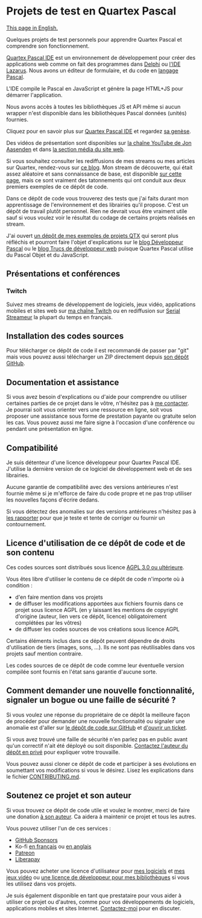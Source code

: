 # Projets de test en Quartex Pascal

[This page in English.](README.md)

Quelques projets de test personnels pour apprendre Quartex Pascal et comprendre son fonctionnement.

[Quartex Pascal IDE](https://quartexdeveloper.com) est un environnement de développement pour créer des applications web comme on fait des programmes dans  [Delphi](https://developpeur-pascal.fr/delphi.html) ou [l'IDE Lazarus](https://developpeur-pascal.fr/lazarus.html). Nous avons un éditeur de formulaire, et du code en [langage Pascal](https://developpeur-pascal.fr/pascal-objet.html).

L'IDE compile le Pascal en JavaScript et génère la page HTML+JS pour démarrer l'application.

Nous avons accès à toutes les bibliothèques JS et API même si aucun wrapper n'est disponible dans les bibliothèques Pascal données (unités) fournies.

Cliquez pour en savoir plus sur [Quartex Pascal IDE](https://quartexdeveloper.com) et regardez [sa genèse](https://jonlennartaasenden.wordpress.com/category/qtx/).

Des vidéos de présentation sont disponibles sur [la chaîne YouTube de Jon Aasenden](https://www.youtube.com/@CipherDiaz/search?query=quartex) et dans [la section média du site web](https://quartexdeveloper.com/media-and-press/).

Si vous souhaitez consulter les rediffusions de mes streams ou mes articles sur Quartex, rendez-vous sur [ce blog](https://developpeur-pascal.fr/quartex-pascal.html). Mon stream de découverte, qui était assez aléatoire et sans connaissance de base, est disponible [sur cette page](https://developpeur-pascal.fr/decouverte-de-quartex-pascal-from-scratch.html), mais ce sont vraiment des tatonnements qui ont conduit aux deux premiers exemples de ce dépôt de code.

Dans ce dépôt de code vous trouverez des tests que j'ai faits durant mon apprentissage de l'environnement et des librairies qu'il propose. C'est un dépôt de travail plutôt personnel. Rien ne devrait vous être vraiment utile sauf si vous voulez voir le résultat du codage de certains projets réalisés en stream.

J'ai ouvert [un dépôt de mes exemples de projets QTX](https://codeberg.org/PatrickPremartin/QuartexPascal-Samples) qui seront plus réfléchis et pourront faire l'objet d'explications sur le [blog Développeur Pascal](https://developpeur-pascal.fr/) ou le [blog Trucs de développeur web](https://trucs-de-developpeur-web.fr/) puisque Quartex Pascal utilise du Pascal Objet et du JavaScript.

## Présentations et conférences

### Twitch

Suivez mes streams de développement de logiciels, jeux vidéo, applications mobiles et sites web sur [ma chaîne Twitch](https://www.twitch.tv/patrickpremartin) ou en rediffusion sur [Serial Streameur](https://serialstreameur.fr) la plupart du temps en français.

## Installation des codes sources

Pour télécharger ce dépôt de code il est recommandé de passer par "git" mais vous pouvez aussi télécharger un ZIP directement depuis [son dépôt GitHub](https://github.com/DeveloppeurPascal/test-projects-in-quartex-pascal).

## Documentation et assistance

Si vous avez besoin d'explications ou d'aide pour comprendre ou utiliser certaines parties de ce projet dans le vôtre, n'hésitez pas à [me contacter](https://developpeur-pascal.fr/nous-contacter.php). Je pourrai soit vous orienter vers une ressource en ligne, soit vous proposer une assistance sous forme de prestation payante ou gratuite selon les cas. Vous pouvez aussi me faire signe à l'occasion d'une conférence ou pendant une présentation en ligne.

## Compatibilité

Je suis détenteur d'une licence développeur pour Quartex Pascal IDE. J'utilise la dernière version de ce logiciel de développement web et de ses librairies.

Aucune garantie de compatibilité avec des versions antérieures n'est fournie même si je m'efforce de faire du code propre et ne pas trop utiliser les nouvelles façons d'écrire dedans.

Si vous détectez des anomalies sur des versions antérieures n'hésitez pas à [les rapporter](https://github.com/DeveloppeurPascal/test-projects-in-quartex-pascal/issues) pour que je teste et tente de corriger ou fournir un contournement.

## Licence d'utilisation de ce dépôt de code et de son contenu

Ces codes sources sont distribués sous licence [AGPL 3.0 ou ultérieure](https://choosealicense.com/licenses/agpl-3.0/).

Vous êtes libre d'utiliser le contenu de ce dépôt de code n'importe où à condition :
* d'en faire mention dans vos projets
* de diffuser les modifications apportées aux fichiers fournis dans ce projet sous licence AGPL (en y laissant les mentions de copyright d'origine (auteur, lien vers ce dépôt, licence) obligatoirement complétées par les vôtres)
* de diffuser les codes sources de vos créations sous licence AGPL

Certains éléments inclus dans ce dépôt peuvent dépendre de droits d'utilisation de tiers (images, sons, ...). Ils ne sont pas réutilisables dans vos projets sauf mention contraire.

Les codes sources de ce dépôt de code comme leur éventuelle version compilée sont fournis en l'état sans garantie d'aucune sorte.

## Comment demander une nouvelle fonctionnalité, signaler un bogue ou une faille de sécurité ?

Si vous voulez une réponse du propriétaire de ce dépôt la meilleure façon de procéder pour demander une nouvelle fonctionnalité ou signaler une anomalie est d'aller sur [le dépôt de code sur GitHub](https://github.com/DeveloppeurPascal/test-projects-in-quartex-pascal) et [d'ouvrir un ticket](https://github.com/DeveloppeurPascal/test-projects-in-quartex-pascal/issues).

Si vous avez trouvé une faille de sécurité n'en parlez pas en public avant qu'un correctif n'ait été déployé ou soit disponible. [Contactez l'auteur du dépôt en privé](https://developpeur-pascal.fr/nous-contacter.php) pour expliquer votre trouvaille.

Vous pouvez aussi cloner ce dépôt de code et participer à ses évolutions en soumettant vos modifications si vous le désirez. Lisez les explications dans le fichier [CONTRIBUTING.md](CONTRIBUTING.md).

## Soutenez ce projet et son auteur

Si vous trouvez ce dépôt de code utile et voulez le montrer, merci de faire une donation [à son auteur](https://github.com/DeveloppeurPascal). Ca aidera à maintenir ce projet et tous les autres.

Vous pouvez utiliser l'un de ces services :

* [GitHub Sponsors](https://github.com/sponsors/DeveloppeurPascal)
* Ko-fi [en français](https://ko-fi.com/patrick_premartin_fr) ou [en anglais](https://ko-fi.com/patrick_premartin_en)
* [Patreon](https://www.patreon.com/patrickpremartin)
* [Liberapay](https://liberapay.com/PatrickPremartin)

Vous pouvez acheter une licence d'utilisateur pour [mes logiciels](https://lic.olfsoftware.fr/products.php?lng=fr) et [mes jeux vidéo](https://lic.gamolf.fr/products.php?lng=fr) ou [une licence de développeur pour mes bibliothèques](https://lic.developpeur-pascal.fr/products.php?lng=fr) si vous les utilisez dans vos projets.

Je suis également disponible en tant que prestataire pour vous aider à utiliser ce projet ou d'autres, comme pour vos développements de logiciels, applications mobiles et sites Internet. [Contactez-moi](https://vasur.fr/about) pour en discuter.
